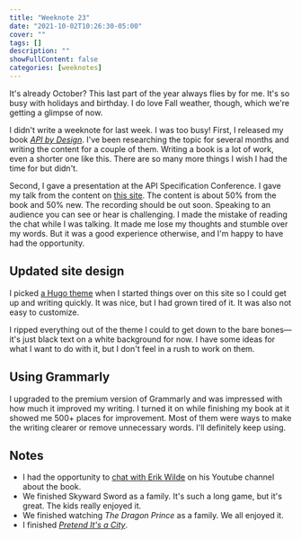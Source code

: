 ```yaml
---
title: "Weeknote 23"
date: "2021-10-02T10:26:30-05:00"
cover: ""
tags: []
description: ""
showFullContent: false
categories: [weeknotes]
---
```


It's already October? This last part of the year always flies by for me. It's so busy with holidays and birthday. I do love Fall weather, though, which we're getting a glimpse of now.

I didn't write a weeknote for last week. I was too busy! First, I released my book [_API by Design_](http://apibydesign.com). I've been researching the topic for several months and writing the content for a couple of them. Writing a book is a lot of work, even a shorter one like this. There are so many more things I wish I had the time for but didn't.

Second, I gave a presentation at the API Specification Conference. I gave my talk from the content on [this site](https://asc2021.smizell.com/). The content is about 50% from the book and 50% new. The recording should be out soon. Speaking to an audience you can see or hear is challenging. I made the mistake of reading the chat while I was talking. It made me lose my thoughts and stumble over my words. But it was a good experience otherwise, and I'm happy to have had the opportunity.

## Updated site design

I picked [a Hugo theme](https://github.com/panr/hugo-theme-terminal) when I started things over on this site so I could get up and writing quickly. It was nice, but I had grown tired of it. It was also not easy to customize.

I ripped everything out of the theme I could to get down to the bare bones—it's just black text on a white background for now. I have some ideas for what I want to do with it, but I don't feel in a rush to work on them.

## Using Grammarly

I upgraded to the premium version of Grammarly and was impressed with how much it improved my writing. I turned it on while finishing my book at it showed me 500+ places for improvement. Most of them were ways to make the writing clearer or remove unnecessary words. I'll definitely keep using.

## Notes

- I had the opportunity to [chat with Erik Wilde](https://www.youtube.com/watch?v=UuzhjxJv1jo) on his Youtube channel about the book.
- We finished Skyward Sword as a family. It's such a long game, but it's great. The kids really enjoyed it.
- We finished watching _The Dragon Prince_ as a family. We all enjoyed it.
- I finished [_Pretend It's a City_](https://www.imdb.com/title/tt13660958/).